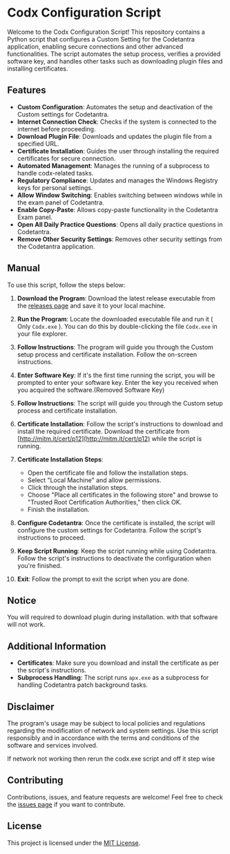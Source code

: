 # Codx Configuration Script

Welcome to the Codx Configuration Script! This repository contains a Python script that configures a Custom Setting for the Codetantra application, enabling secure connections and other advanced functionalities. The script automates the setup process, verifies a provided software key, and handles other tasks such as downloading plugin files and installing certificates.

## Features

- **Custom Configuration**: Automates the setup and deactivation of the Custom settings for Codetantra.
- **Internet Connection Check**: Checks if the system is connected to the internet before proceeding.
- **Download Plugin File**: Downloads and updates the plugin file from a specified URL.
- **Certificate Installation**: Guides the user through installing the required certificates for secure connection.
- **Automated Management**: Manages the running of a subprocess to handle codx-related tasks.
- **Regulatory Compliance**: Updates and manages the Windows Registry keys for personal settings.
- **Allow Window Switching**: Enables switching between windows while in the exam panel of Codetantra.
- **Enable Copy-Paste**: Allows copy-paste functionality in the Codetantra Exam panel.
- **Open All Daily Practice Questions**: Opens all daily practice questions in Codetantra.
- **Remove Other Security Settings**: Removes other security settings from the Codetantra application.

## Manual

To use this script, follow the steps below:
1. **Download the Program**: Download the latest release executable from the [releases page](https://github.com/ck-cyberking/Codx/releases) and save it to your local machine.

2. **Run the Program**: Locate the downloaded executable file and run it ( Only `Codx.exe` ). You can do this by double-clicking the file `Codx.exe` in your file explorer.

3. **Follow Instructions**: The program will guide you through the Custom setup process and certificate installation. Follow the on-screen instructions.

4. **Enter Software Key**: If it's the first time running the script, you will be prompted to enter your software key. Enter the key you received when you acquired the software.(Removed Software Key)

5. **Follow Instructions**: The script will guide you through the Custom setup process and certificate installation.

6. **Certificate Installation**: Follow the script's instructions to download and install the required certificate. Download the certificate from [http://mitm.it/cert/p12](http://mitm.it/cert/p12) while the script is running.

7. **Certificate Installation Steps**:
    - Open the certificate file and follow the installation steps.
    - Select "Local Machine" and allow permissions.
    - Click through the installation steps.
    - Choose "Place all certificates in the following store" and browse to "Trusted Root Certification Authorities," then click OK.
    - Finish the installation.

8. **Configure Codetantra**: Once the certificate is installed, the script will configure the custom settings for Codetantra. Follow the script's instructions to proceed.

9. **Keep Script Running**: Keep the script running while using Codetantra. Follow the script's instructions to deactivate the configuration when you're finished.

10. **Exit**: Follow the prompt to exit the script when you are done.

## Notice

You will required to download plugin during installation. with that software will not work.

## Additional Information

- **Certificates**: Make sure you download and install the certificate as per the script's instructions.
- **Subprocess Handling**: The script runs `apx.exe` as a subprocess for handling Codetantra patch background tasks.

## Disclaimer

The program's usage may be subject to local policies and regulations regarding the modification of network and system settings. Use this script responsibly and in accordance with the terms and conditions of the software and services involved.

If network not working then rerun the codx.exe script and off it step wise

## Contributing

Contributions, issues, and feature requests are welcome! Feel free to check the [issues page](https://github.com/ck-cyberking/Codx/issues) if you want to contribute.

## License

This project is licensed under the [MIT License](https://opensource.org/licenses/MIT).
